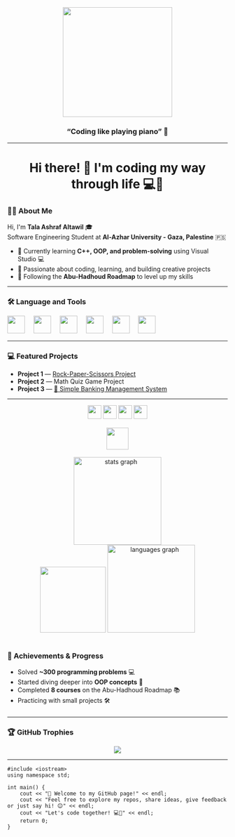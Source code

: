 <div align="center">
  <img height="250" src="https://media4.giphy.com/media/v1.Y2lkPTc5MGI3NjExMzk1OTdjZWJmdTNqZ2VqeXE1MmlxNjN1eGc0OWhjcTRnYzNlNndycSZlcD12MV9pbnRlcm5hbF9naWZfYnlfaWQmY3Q9Zw/EbE4N87Yc90lO/giphy.gif" />
  <h3>“Coding like playing piano” 🎹</h3>
</div>

<hr>

<h1 align="center">Hi there! 👋 I'm coding my way through life 💻🎹</h1>

### 👩‍💻 About Me

Hi, I'm **Tala Ashraf Altawil** 🎓  
Software Engineering Student at **Al-Azhar University - Gaza, Palestine** 🇵🇸  

- 🔭 Currently learning **C++, OOP, and problem-solving** using Visual Studio 💻  
- 🎹 Passionate about coding, learning, and building creative projects  
- 🚀 Following the **Abu-Hadhoud Roadmap** to level up my skills  

<hr>

### 🛠 Language and Tools

<div align="left">
  <img src="https://cdn.jsdelivr.net/gh/devicons/devicon/icons/visualstudio/visualstudio-plain.svg" height="40" />
  <img width="12" />
  <img src="https://cdn.jsdelivr.net/gh/devicons/devicon/icons/cplusplus/cplusplus-original.svg" height="40" />
  <img width="12" />
  <img src="https://cdn.jsdelivr.net/gh/devicons/devicon/icons/html5/html5-original.svg" height="40" />
  <img width="12" />
  <img src="https://cdn.jsdelivr.net/gh/devicons/devicon/icons/css3/css3-original.svg" height="40" />
  <img width="12" />
  <img src="https://cdn.jsdelivr.net/gh/devicons/devicon/icons/javascript/javascript-original.svg" height="40" />
  <img width="12" />
  <img src="https://cdn.jsdelivr.net/gh/devicons/devicon/icons/github/github-original.svg" height="40" />
</div>

<hr>

### 💻 Featured Projects

<ul>
  <li><strong>Project 1</strong> — <a href="https://github.com/TALA-ALTAWIL/Rock-Paper-Scissors-Project">Rock-Paper-Scissors Project</a></li>
  <li><strong>Project 2</strong> — Math Quiz Game Project</li>
  <li><strong>Project 3</strong> — <a href="https://github.com/TALA-ALTAWIL/Simple-Banking-Management-System">🏦 Simple Banking Management System</a></li>
</ul>

<hr>

<div align="center">
  <img src="https://img.shields.io/static/v1?message=LinkedIn&logo=linkedin&color=0077B5&style=for-the-badge" height="31" />
  <img src="https://img.shields.io/static/v1?message=Gmail&logo=gmail&color=D14836&style=for-the-badge" height="31" />
  <img src="https://img.shields.io/static/v1?message=Whatsapp&logo=whatsapp&color=25D366&style=for-the-badge" height="31" />
  <img src="https://img.shields.io/static/v1?message=Visual%20Studio%20Marketplace&logo=visualstudio&color=e2165e&style=for-the-badge" height="31" />
</div>

<br>

<div align="center">
  <img src="https://visitor-badge.laobi.icu/badge?page_id=TALA-ALTAWIL.TALA-ALTAWIL&" height="50" />
</div>

<br>

<div align="center"> <img src="https://github-readme-stats.vercel.app/api?username=TALA-ALTAWIL&hide_title=false&hide_rank=false&show_icons=true&include_all_commits=true&count_private=true&disable_animations=false&theme=dracula&locale=en&hide_border=false" height="200" alt="stats graph" /> </div> <div align="center"> <img src="https://streak-stats.demolab.com?user=TALA-ALTAWIL&locale=en&mode=daily&theme=dracula&hide_border=false&border_radius=5" height="150" /> <img src="https://github-readme-stats.vercel.app/api/top-langs?username=TALA-ALTAWIL&locale=en&hide_title=false&layout=compact&card_width=320&langs_count=5&theme=dracula&hide_border=false" height="200" alt="languages graph" /> </div>

<br>

<div>
  
### 🎯 Achievements & Progress

- Solved **~300 programming problems** 💻  
- Started diving deeper into **OOP concepts** 🎯  
- Completed **8 courses** on the Abu-Hadhoud Roadmap 📚
- Practicing with small projects 🛠️
###
<hr>

### 🏆 GitHub Trophies

<div align="center">
  <img src="https://github-profile-trophy.vercel.app/?username=TALA-ALTAWIL&theme=dracula&column=-1&row=1&margin-w=8&margin-h=8" />
</div>

<hr>

<pre>
<code>#include &lt;iostream&gt;
using namespace std;

int main() {
    cout << "👋 Welcome to my GitHub page!" << endl;
    cout << "Feel free to explore my repos, share ideas, give feedback or just say hi! 😊" << endl; 
    cout << "Let's code together! 💻🎹" << endl;
    return 0;
}
</code></pre>
